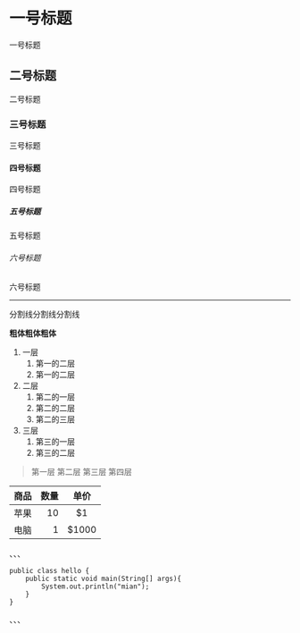 # 一号标题

一号标题

## 二号标题

二号标题

### 三号标题

三号标题

#### 四号标题

四号标题

##### 五号标题

五号标题

###### 六号标题

六号标题


---
分割线分割线分割线

**粗体粗体粗体**

1. 一层
    1. 第一的二层
    2. 第一的二层
2. 二层
    1. 第二的一层
    2. 第二的二层
    3. 第二的三层
3. 三层
    1. 第三的一层
    2. 第三的二层

> 第一层
第二层
第三层
> 第四层

|商品|数量|单价|
|---|---:|:---:|
|苹果|10|\$1|
|电脑|1|\$1000|

、、、

    public class hello {
	    public static void main(String[] args){
		    System.out.println("mian");
	    }
    }
、、、
